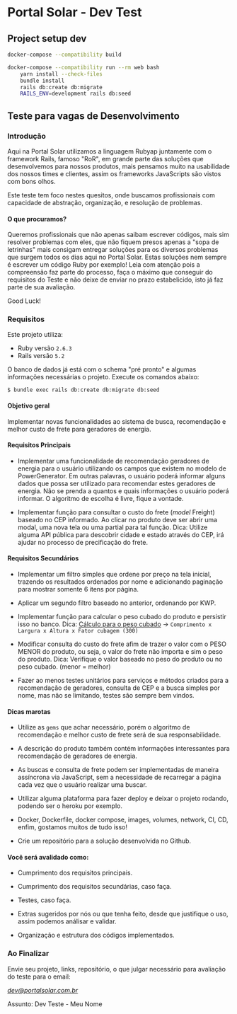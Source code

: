 # Portal Solar - Dev Test

## Project setup dev

```sh
docker-compose --compatibility build

docker-compose --compatibility run --rm web bash
    yarn install --check-files
    bundle install
    rails db:create db:migrate
    RAILS_ENV=development rails db:seed
```
## Teste para vagas de Desenvolvimento



### Introdução

Aqui na Portal Solar utilizamos a linguagem Rubyap juntamente com o framework Rails, famoso "RoR",
em grande parte das soluções que desenvolvemos para nossos produtos, mais pensamos muito na usabilidade 
dos nossos times e clientes, assim os frameworks JavaScripts são vistos com bons olhos.

Este teste tem foco nestes quesitos, onde buscamos profissionais com capacidade de abstração, organização,
e resolução de problemas.


#### O que procuramos?

Queremos profissionais que não apenas saibam escrever códigos, mais sim resolver problemas com eles, que não fiquem presos apenas a 
"sopa de letrinhas" mais consigam entregar soluções para os diversos problemas que surgem todos os dias aqui no Portal Solar. 
Estas soluções nem sempre é escrever um código Ruby por exemplo!
Leia com atenção pois a compreensão faz parte do processo, faça o máximo que conseguir do requisitos do Teste e não deixe de enviar no prazo estabelicido, isto já faz parte de sua avaliação.

Good Luck!


### Requisitos 

Este projeto utiliza:

- Ruby versão `2.6.3`
- Rails versão `5.2`

O banco de dados já está com o schema "pré pronto" e algumas informações necessárias o projeto.
Execute os comandos abaixo:

`$ bundle exec rails db:create db:migrate db:seed`


#### Objetivo geral

Implementar novas funcionalidades ao sistema de busca, recomendação e melhor custo de frete para geradores de energia.

#### Requisitos Principais

* Implementar uma funcionalidade de recomendação geradores de energia para o usuário utilizando os campos que existem no modelo de PowerGenerator. Em outras palavras, o usuário poderá informar alguns dados que possa ser utilizado para recomendar estes geradores de energia. Não se prenda a quantos e quais informações o usuário poderá informar. O algoritmo de escolha é livre, fique a vontade.

* Implementar função para consultar o custo do frete (_*model*_ Freight) baseado no CEP informado. Ao clicar no produto deve ser abrir uma modal, uma nova tela ou uma partial para tal função.
Dica: Utilize alguma API pública para descobrir cidade e estado através do CEP, irá ajudar no processo de precificação do frete. 

#### Requisitos Secundários

* Implementar um filtro simples que ordene por preço na tela inicial, trazendo os resultados ordenados por nome e adicionando paginação para mostrar somente 6 itens por página.

* Aplicar um segundo filtro baseado no anterior, ordenando por KWP.

* Implementar função para calcular o peso cubado do produto e persistir isso no banco.
Dica: [Cálculo para o peso cubado](https://blog.cargobr.com/cubagem-sem-misterio/) -> `Comprimento x Largura x Altura x Fator cubagem (300)`

* Modificar consulta do custo do frete afim de trazer o valor com o PESO MENOR do produto, ou seja, o valor do frete não importa e sim o peso do produto.
Dica: Verifique o valor baseado no peso do produto ou no peso cubado. (menor = melhor)

* Fazer ao menos testes unitários para serviços e métodos criados para a recomendação de geradores, consulta de CEP e a busca simples por nome, mas não se limitando, testes são sempre bem vindos.

#### Dicas marotas 

* Utilize as `gems` que achar necessário, porém o algoritmo de recomendação e melhor custo de frete será de sua responsabilidade.

* A descrição do produto também contém informações interessantes para recomendação de geradores de energia.

* As buscas e consulta de frete podem ser implementadas de maneira assíncrona via JavaScript, sem a necessidade de recarregar a página cada
vez que o usuário realizar uma buscar.

* Utilizar alguma plataforma para fazer deploy e deixar o projeto rodando, podendo ser o heroku por exemplo.

* Docker, Dockerfile, docker compose, images, volumes, network, CI, CD, enfim, gostamos muitos de tudo isso!

* Crie um repositório para a solução desenvolvida no Github.


#### Você será avalidado como:

* Cumprimento dos requisitos principais.

* Cumprimento dos requisitos secundárias, caso faça.

* Testes, caso faça.

* Extras sugeridos por nós ou que tenha feito, desde que justifique o uso, assim podemos análisar e validar.

* Organização e estrutura dos códigos implementados.



### Ao Finalizar

Envie seu projeto, links, repositório, o que julgar necessário para avaliação do teste para o email:

*dev@portalsolar.com.br*


Assunto: Dev Teste - Meu Nome


